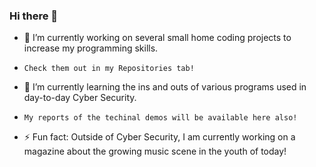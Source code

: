 ### Hi there 👋

- 🔭 I’m currently working on several small home coding projects to increase my programming skills.
-     Check them out in my Repositories tab!
- 🌱 I’m currently learning the ins and outs of various programs used in day-to-day Cyber Security.
-     My reports of the techinal demos will be available here also!

- ⚡ Fun fact: Outside of Cyber Security, I am currently working on a magazine about the growing music scene in the youth of today!
